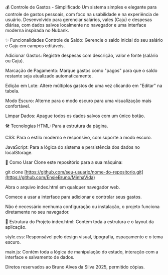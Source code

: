 💰 Controle de Gastos - Simplificado
Um sistema simples e elegante para controle de gastos pessoais, com foco na usabilidade e na experiência de usuário. Desenvolvido para gerenciar salários, vales (Caju) e despesas diárias, com dados salvos localmente no navegador e uma interface moderna inspirada no Nubank.

✨ Funcionalidades
Controle de Saldo: Gerencie o saldo inicial do seu salário e Caju em campos editáveis.

Adicionar Gastos: Registre despesas com descrição, valor e fonte (salário ou Caju).

Marcação de Pagamento: Marque gastos como "pagos" para que o saldo restante seja atualizado automaticamente.

Edição em Lote: Altere múltiplos gastos de uma vez clicando em "Editar" na tabela.

Modo Escuro: Alterne para o modo escuro para uma visualização mais confortável.

Limpar Dados: Apague todos os dados salvos com um único botão.

🛠️ Tecnologias
HTML: Para a estrutura da página.

CSS: Para o estilo moderno e responsivo, com suporte a modo escuro.

JavaScript: Para a lógica do sistema e persistência dos dados no localStorage.

🚀 Como Usar
Clone este repositório para a sua máquina:

git clone [https://github.com/seu-usuario/nome-do-repositorio.git](https://github.com/EnsieBruno/MinhaVida)

Abra o arquivo index.html em qualquer navegador web.

Comece a usar a interface para adicionar e controlar seus gastos.

Não é necessário nenhuma configuração ou instalação, o projeto funciona diretamente no seu navegador.

📁 Estrutura do Projeto
index.html: Contém toda a estrutura e o layout da aplicação.

style.css: Responsável pelo design visual, tipografia, espaçamento e o tema escuro.

main.js: Contém toda a lógica de manipulação do estado, interação com a interface e salvamento de dados.

Diretos reservados ao Bruno Alves da Silva 2025, permitido cópias.
